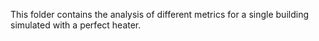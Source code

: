 This folder contains the analysis of different metrics for a single building simulated with a perfect heater.

